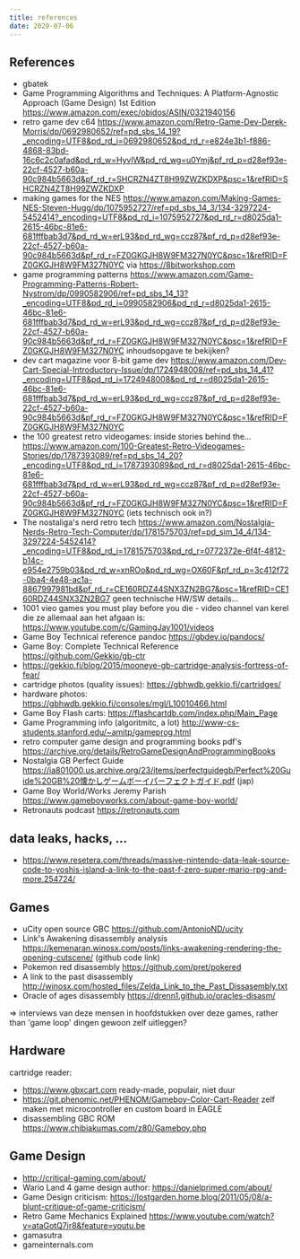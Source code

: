 ```yaml
---
title: references
date: 2020-07-06
---
```


## References

- gbatek
- Game Programming Algorithms and Techniques: A Platform-Agnostic Approach (Game Design) 1st Edition https://www.amazon.com/exec/obidos/ASIN/0321940156
- retro game dev c64 https://www.amazon.com/Retro-Game-Dev-Derek-Morris/dp/0692980652/ref=pd_sbs_14_19?_encoding=UTF8&pd_rd_i=0692980652&pd_rd_r=e824e3b1-f886-4868-83bd-16c6c2c0afad&pd_rd_w=HyvlW&pd_rd_wg=u0Ymj&pf_rd_p=d28ef93e-22cf-4527-b60a-90c984b5663d&pf_rd_r=SHCRZN4ZT8H99ZWZKDXP&psc=1&refRID=SHCRZN4ZT8H99ZWZKDXP
- making games for the NES https://www.amazon.com/Making-Games-NES-Steven-Hugg/dp/1075952727/ref=pd_sbs_14_3/134-3297224-5452414?_encoding=UTF8&pd_rd_i=1075952727&pd_rd_r=d8025da1-2615-46bc-81e6-681fffbab3d7&pd_rd_w=erL93&pd_rd_wg=ccz87&pf_rd_p=d28ef93e-22cf-4527-b60a-90c984b5663d&pf_rd_r=FZ0GKGJH8W9FM327N0YC&psc=1&refRID=FZ0GKGJH8W9FM327N0YC  via https://8bitworkshop.com
- game programming patterns https://www.amazon.com/Game-Programming-Patterns-Robert-Nystrom/dp/0990582906/ref=pd_sbs_14_13?_encoding=UTF8&pd_rd_i=0990582906&pd_rd_r=d8025da1-2615-46bc-81e6-681fffbab3d7&pd_rd_w=erL93&pd_rd_wg=ccz87&pf_rd_p=d28ef93e-22cf-4527-b60a-90c984b5663d&pf_rd_r=FZ0GKGJH8W9FM327N0YC&psc=1&refRID=FZ0GKGJH8W9FM327N0YC inhoudsopgave te bekijken?
- dev cart magazine voor 8-bit game dev https://www.amazon.com/Dev-Cart-Special-Introductory-Issue/dp/1724948008/ref=pd_sbs_14_41?_encoding=UTF8&pd_rd_i=1724948008&pd_rd_r=d8025da1-2615-46bc-81e6-681fffbab3d7&pd_rd_w=erL93&pd_rd_wg=ccz87&pf_rd_p=d28ef93e-22cf-4527-b60a-90c984b5663d&pf_rd_r=FZ0GKGJH8W9FM327N0YC&psc=1&refRID=FZ0GKGJH8W9FM327N0YC
- the 100 greatest retro videogames: inside stories behind the... https://www.amazon.com/100-Greatest-Retro-Videogames-Stories/dp/1787393089/ref=pd_sbs_14_20?_encoding=UTF8&pd_rd_i=1787393089&pd_rd_r=d8025da1-2615-46bc-81e6-681fffbab3d7&pd_rd_w=erL93&pd_rd_wg=ccz87&pf_rd_p=d28ef93e-22cf-4527-b60a-90c984b5663d&pf_rd_r=FZ0GKGJH8W9FM327N0YC&psc=1&refRID=FZ0GKGJH8W9FM327N0YC (iets technisch ook in?)
- The nostaliga's nerd retro tech https://www.amazon.com/Nostalgia-Nerds-Retro-Tech-Computer/dp/1781575703/ref=pd_sim_14_4/134-3297224-5452414?_encoding=UTF8&pd_rd_i=1781575703&pd_rd_r=0772372e-6f4f-4812-b14c-e954e2759b03&pd_rd_w=xnROo&pd_rd_wg=OX60F&pf_rd_p=3c412f72-0ba4-4e48-ac1a-8867997981bd&pf_rd_r=CE160RDZ44SNX3ZN2BG7&psc=1&refRID=CE160RDZ44SNX3ZN2BG7 geen technische HW/SW details... 
- 1001 vieo games you must play before you die - video channel van kerel die ze allemaal aan het afgaan is: https://www.youtube.com/c/GamingJay1001/videos
- Game Boy Technical reference pandoc https://gbdev.io/pandocs/
- Game Boy: Complete Technical Reference https://github.com/Gekkio/gb-ctr
- https://gekkio.fi/blog/2015/mooneye-gb-cartridge-analysis-fortress-of-fear/
- cartridge photos (quality issues): https://gbhwdb.gekkio.fi/cartridges/
- hardware photos: https://gbhwdb.gekkio.fi/consoles/mgl/L10010466.html
- Game Boy Flash carts: https://flashcartdb.com/index.php/Main_Page
- Game Programming info (algoritmitc, a lot) http://www-cs-students.stanford.edu/~amitp/gameprog.html
- retro computer game design and programming books pdf's https://archive.org/details/RetroGameDesignAndProgrammingBooks
- Nostalgia GB Perfect Guide https://ia801000.us.archive.org/23/items/perfectguidegb/Perfect%20Guide%20GB%20懐かしゲームボーイパーフェクトガイド.pdf (jap)
- Game Boy World/Works Jeremy Parish https://www.gameboyworks.com/about-game-boy-world/
- Retronauts podcast https://retronauts.com

## data leaks, hacks, ...

- https://www.resetera.com/threads/massive-nintendo-data-leak-source-code-to-yoshis-island-a-link-to-the-past-f-zero-super-mario-rpg-and-more.254724/

## Games

- uCity open source GBC https://github.com/AntonioND/ucity
- Link's Awakening disassembly analysis https://kemenaran.winosx.com/posts/links-awakening-rendering-the-opening-cutscene/ (github code link)
- Pokemon red disassembly https://github.com/pret/pokered
- A link to the past disassembly http://winosx.com/hosted_files/Zelda_Link_to_the_Past_Dissasembly.txt
- Oracle of ages disassembly https://drenn1.github.io/oracles-disasm/

=> interviews van deze mensen in hoofdstukken over deze games, rather than 'game loop' dingen gewoon zelf uitleggen? 

## Hardware

cartridge reader: 
- https://www.gbxcart.com ready-made, populair, niet duur
- https://git.phenomic.net/PHENOM/Gameboy-Color-Cart-Reader zelf maken met microcontroller en custom board in EAGLE
- disassembling GBC ROM https://www.chibiakumas.com/z80/Gameboy.php

## Game Design

- http://critical-gaming.com/about/
- Wario Land 4 game design author: https://danielprimed.com/about/
- Game Design criticism: https://lostgarden.home.blog/2011/05/08/a-blunt-critique-of-game-criticism/
- Retro Game Mechanics Explained https://www.youtube.com/watch?v=ataGotQ7ir8&feature=youtu.be
- gamasutra
- gameinternals.com

